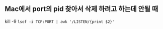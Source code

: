 <h2>Mac에서 port의 pid 찾아서 삭제 하려고 하는데 안될 때 </h2>

kill -9 `lsof -i TCP:PORT | awk '/LISTEN/{print $2}'`


[jekyll-docs]: https://jekyllrb.com/docs/home
[jekyll-gh]:   https://github.com/jekyll/jekyll
[jekyll-talk]: https://talk.jekyllrb.com/

